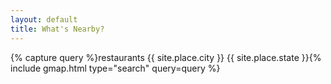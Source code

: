 ```yaml
---
layout: default
title: What's Nearby?
---
```


{% capture query %}restaurants {{ site.place.city }} {{ site.place.state }}{% include gmap.html type="search" query=query %}
